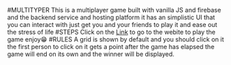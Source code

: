#MULTITYPER
This is a multiplayer game built with vanilla JS and firebase and the backend service and hosting platform
it has an simplistic UI that you can interact with just get you and your friends to play it and ease out the stress of life
#STEPS
Click on the [Link](#) to go to the webite to play the game enjoy😁
#RULES
A grid is shown by default and you should click on it the first person to click on it gets a point
after the game has elapsed the game will end on its own and the winner will be displayed.
